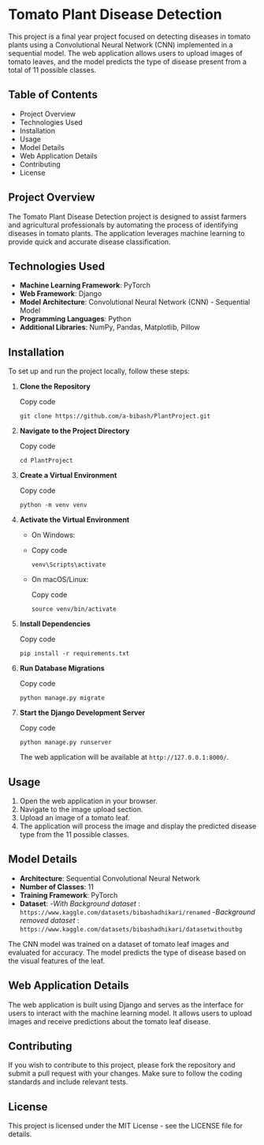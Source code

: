 
# Tomato Plant Disease Detection

This project is a final year project focused on detecting diseases in tomato plants using a Convolutional Neural Network (CNN) implemented in a sequential model. The web application allows users to upload images of tomato leaves, and the model predicts the type of disease present from a total of 11 possible classes.

## Table of Contents

-   Project Overview
-   Technologies Used
-   Installation
-   Usage
-   Model Details
-   Web Application Details
-   Contributing
-   License

## Project Overview

The Tomato Plant Disease Detection project is designed to assist farmers and agricultural professionals by automating the process of identifying diseases in tomato plants. The application leverages machine learning to provide quick and accurate disease classification.

## Technologies Used

-   **Machine Learning Framework**: PyTorch
-   **Web Framework**: Django
-   **Model Architecture**: Convolutional Neural Network (CNN) - Sequential Model
-   **Programming Languages**: Python
-   **Additional Libraries**: NumPy, Pandas, Matplotlib, Pillow

## Installation

To set up and run the project locally, follow these steps:

1.  **Clone the Repository**


    Copy code
    
    `git clone https://github.com/a-bibash/PlantProject.git` 
    
3.  **Navigate to the Project Directory**
    
    
    Copy code
    
    `cd PlantProject` 
    
4.  **Create a Virtual Environment**
   
    
    Copy code
    
    `python -m venv venv` 
    
5.  **Activate the Virtual Environment**
    
    -   On Windows:
    - 
        Copy code
        
        `venv\Scripts\activate` 
        
    -   On macOS/Linux:
        
        Copy code
        
        `source venv/bin/activate` 
        
6.  **Install Dependencies**
   
    Copy code
    
    `pip install -r requirements.txt` 
    
7.  **Run Database Migrations**
   
    Copy code
    
    `python manage.py migrate` 
    
8.  **Start the Django Development Server**
    
    Copy code
    
    `python manage.py runserver` 
    
    The web application will be available at `http://127.0.0.1:8000/`.
    

## Usage

1.  Open the web application in your browser.
2.  Navigate to the image upload section.
3.  Upload an image of a tomato leaf.
4.  The application will process the image and display the predicted disease type from the 11 possible classes.

## Model Details

-   **Architecture**: Sequential Convolutional Neural Network
-   **Number of Classes**: 11
-   **Training Framework**: PyTorch
-   **Dataset**: 
-*With Background dataset* : `https://www.kaggle.com/datasets/bibashadhikari/renamed` 
-*Background removed dataset* : `https://www.kaggle.com/datasets/bibashadhikari/datasetwithoutbg` 

The CNN model was trained on a dataset of tomato leaf images and evaluated for accuracy. The model predicts the type of disease based on the visual features of the leaf.

## Web Application Details

The web application is built using Django and serves as the interface for users to interact with the machine learning model. It allows users to upload images and receive predictions about the tomato leaf disease.

## Contributing

If you wish to contribute to this project, please fork the repository and submit a pull request with your changes. Make sure to follow the coding standards and include relevant tests.

## License

This project is licensed under the MIT License - see the LICENSE file for details.
